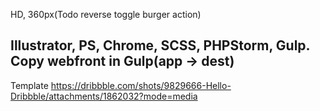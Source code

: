 HD, 360px(Todo reverse toggle burger action)
## Illustrator, PS, Chrome, SCSS, PHPStorm, Gulp. Copy webfront in Gulp(app -> dest)  

Template https://dribbble.com/shots/9829666-Hello-Dribbble/attachments/1862032?mode=media
